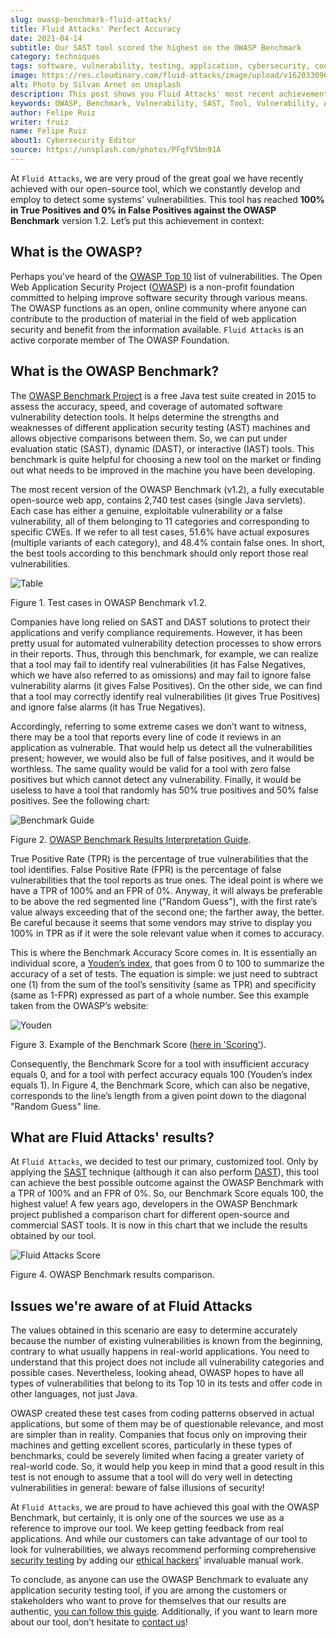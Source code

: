 ```yaml
---
slug: owasp-benchmark-fluid-attacks/
title: Fluid Attacks' Perfect Accuracy
date: 2021-04-14
subtitle: Our SAST tool scored the highest on the OWASP Benchmark
category: techniques
tags: software, vulnerability, testing, application, cybersecurity, code
image: https://res.cloudinary.com/fluid-attacks/image/upload/v1620330969/blog/owasp-benchmark-fluid-attacks/cover_lm2zfy.webp
alt: Photo by Silvan Arnet on Unsplash
description: This post shows you Fluid Attacks' most recent achievement with its SAST tool, which reached a perfect accuracy score running the OWASP Benchmark Project code.
keywords: OWASP, Benchmark, Vulnerability, SAST, Tool, Vulnerability, Accuracy, Ethical Hacking, Pentesting
author: Felipe Ruiz
writer: fruiz
name: Felipe Ruiz
about1: Cybersecurity Editor
source: https://unsplash.com/photos/PFqfV5bn91A
---
```


At `Fluid Attacks`, we are very proud of the great goal we have recently
achieved with our open-source tool, which we constantly develop and
employ to detect some systems' vulnerabilities. This tool has reached
**100% in True Positives and 0% in False Positives against the OWASP
Benchmark** version 1.2. Let’s put this achievement in context:

## What is the OWASP?

Perhaps you've heard of the [OWASP
Top 10](https://owasp.org/www-project-top-ten/) list of vulnerabilities.
The Open Web Application Security Project ([OWASP](https://owasp.org/))
is a non-profit foundation committed to helping improve software
security through various means. The OWASP functions as an open, online
community where anyone can contribute to the production of material in
the field of web application security and benefit from the information
available. `Fluid Attacks` is an active corporate member of The OWASP
Foundation.

## What is the OWASP Benchmark?

The [OWASP Benchmark Project](https://owasp.org/www-project-benchmark/#)
is a free Java test suite created in 2015 to assess the accuracy, speed,
and coverage of automated software vulnerability detection tools. It
helps determine the strengths and weaknesses of different application
security testing (AST) machines and allows objective comparisons between
them. So, we can put under evaluation static (SAST), dynamic (DAST), or
interactive (IAST) tools. This benchmark is quite helpful for choosing a
new tool on the market or finding out what needs to be improved in the
machine you have been developing.

The most recent version of the OWASP Benchmark (v1.2), a fully
executable open-source web app, contains 2,740 test cases (single Java
servlets). Each case has either a genuine, exploitable vulnerability or
a false vulnerability, all of them belonging to 11 categories and
corresponding to specific CWEs. If we refer to all test cases, 51.6%
have actual exposures (multiple variants of each category), and 48.4%
contain false ones. In short, the best tools according to this benchmark
should only report those real vulnerabilities.

<div class="imgblock">

![Table](https://res.cloudinary.com/fluid-attacks/image/upload/v1620330968/blog/owasp-benchmark-fluid-attacks/table_s2r0gl.webp)

<div class="title">

Figure 1. Test cases in OWASP Benchmark v1.2.

</div>

</div>

Companies have long relied on SAST and DAST solutions to protect their
applications and verify compliance requirements. However, it has been
pretty usual for automated vulnerability detection processes to show
errors in their reports. Thus, through this benchmark, for example, we
can realize that a tool may fail to identify real vulnerabilities (it
has False Negatives, which we have also referred to as omissions) and
may fail to ignore false vulnerability alarms (it gives False
Positives). On the other side, we can find that a tool may correctly
identify real vulnerabilities (it gives True Positives) and ignore false
alarms (it has True Negatives).

Accordingly, referring to some extreme cases we don’t want to witness,
there may be a tool that reports every line of code it reviews in an
application as vulnerable. That would help us detect all the
vulnerabilities present; however, we would also be full of false
positives, and it would be worthless. The same quality would be valid
for a tool with zero false positives but which cannot detect any
vulnerability. Finally, it would be useless to have a tool that randomly
has 50% true positives and 50% false positives. See the following chart:

<div class="imgblock">

![Benchmark Guide](https://res.cloudinary.com/fluid-attacks/image/upload/v1620330968/blog/owasp-benchmark-fluid-attacks/benchguide_vaeam7.webp)

<div class="title">

Figure 2. [OWASP Benchmark Results Interpretation
Guide](https://raw.githubusercontent.com/OWASP-Benchmark/BenchmarkJava/8df16196378048c54f68cd3a77531e9741a0c7ae/scorecard/content/benchmark_guide.png).

</div>

</div>

True Positive Rate (TPR) is the percentage of true vulnerabilities that
the tool identifies. False Positive Rate (FPR) is the percentage of
false vulnerabilities that the tool reports as true ones. The ideal
point is where we have a TPR of 100% and an FPR of 0%. Anyway, it will
always be preferable to be above the red segmented line ("Random
Guess"), with the first rate’s value always exceeding that of the second
one; the farther away, the better. Be careful because it seems that some
vendors may strive to display you 100% in TPR as if it were the sole
relevant value when it comes to accuracy.

This is where the Benchmark Accuracy Score comes in. It is essentially
an individual score, a [Youden’s
index](https://en.wikipedia.org/wiki/Youden%27s_J_statistic), that goes
from 0 to 100 to summarize the accuracy of a set of tests. The equation
is simple: we just need to subtract one (1) from the sum of the tool’s
sensitivity (same as TPR) and specificity (same as 1-FPR) expressed as
part of a whole number. See this example taken from the OWASP’s website:

<div class="imgblock">

![Youden](https://res.cloudinary.com/fluid-attacks/image/upload/v1620330967/blog/owasp-benchmark-fluid-attacks/youden_pwhumo.webp)

<div class="title">

Figure 3. Example of the Benchmark Score ([here in
'Scoring'](https://owasp.org/www-project-benchmark/#)).

</div>

</div>

Consequently, the Benchmark Score for a tool with insufficient accuracy
equals 0, and for a tool with perfect accuracy equals 100 (Youden’s
index equals 1). In Figure 4, the Benchmark Score, which can also be
negative, corresponds to the line’s length from a given point down to
the diagonal "Random Guess" line.

## What are Fluid Attacks' results?

At `Fluid Attacks`,
we decided to test our primary,
customized tool.
Only by applying the [SAST](../../categories/sast/) technique
(although it can also perform [DAST](../../categories/dast/)),
this tool can achieve the best possible outcome against the OWASP Benchmark
with a TPR of 100% and an FPR of 0%.
So,
our Benchmark Score equals 100,
the highest value\!
A few years ago,
developers in the OWASP Benchmark project published a comparison chart
for different open-source and commercial SAST tools.
It is now in this chart
that we include the results obtained by our tool.

<div class="imgblock">

![Fluid Attacks Score](https://res.cloudinary.com/fluid-attacks/image/upload/v1620330967/blog/owasp-benchmark-fluid-attacks/fluidscore_bfripf.webp)

<div class="title">

Figure 4. OWASP Benchmark results comparison.

</div>

</div>

## Issues we're aware of at Fluid Attacks

The values obtained in this scenario are easy to determine accurately
because the number of existing vulnerabilities is known from the
beginning, contrary to what usually happens in real-world applications.
You need to understand that this project does not include all
vulnerability categories and possible cases. Nevertheless, looking
ahead, OWASP hopes to have all types of vulnerabilities that belong to
its Top 10 in its tests and offer code in other languages, not just
Java.

OWASP created these test cases from coding patterns observed in actual
applications, but some of them may be of questionable relevance, and
most are simpler than in reality. Companies that focus only on improving
their machines and getting excellent scores, particularly in these types
of benchmarks, could be severely limited when facing a greater variety
of real-world code. So, it would help you keep in mind that a good
result in this test is not enough to assume that a tool will do very
well in detecting vulnerabilities in general: beware of false illusions
of security\!

At `Fluid Attacks`, we are proud to have achieved this goal with the
OWASP Benchmark, but certainly, it is only one of the sources we use as
a reference to improve our tool. We keep getting feedback from real
applications. And while our customers can take advantage of our tool to
look for vulnerabilities, we always recommend performing comprehensive
[security testing](../../solutions/security-testing/)
by adding our [ethical hackers](../../solutions/ethical-hacking/)'
invaluable manual work.

To conclude, as anyone can use the OWASP Benchmark to evaluate any
application security testing tool, if you are among the customers or
stakeholders who want to prove for themselves that our results are
authentic, [you can follow this
guide](https://docs.fluidattacks.com/machine/scanner/reproducibility).
Additionally, if you want to learn more about our tool, don’t hesitate
to [contact us](../../contact-us/)\!
